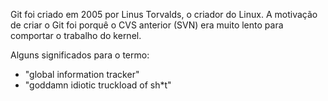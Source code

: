 Git foi criado em 2005 por Linus Torvalds, o criador do Linux.
A motivação de criar o Git foi porquê o CVS anterior (SVN) era
muito lento para comportar o trabalho do kernel.

Alguns significados para o termo:
 - "global information tracker"
 - "goddamn idiotic truckload of sh*t"
